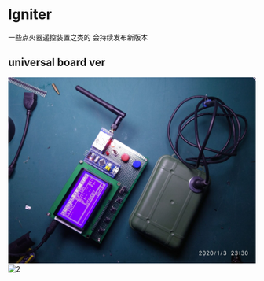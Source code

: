 # Igniter
一些点火器遥控装置之类的 会持续发布新版本
## universal board ver
![1](https://github.com/kerisu/Igniter/blob/master/jpg/1.jpg)
![2](https://github.com/kerisu/Igniter/blob/master/jpg/2.jpg)
